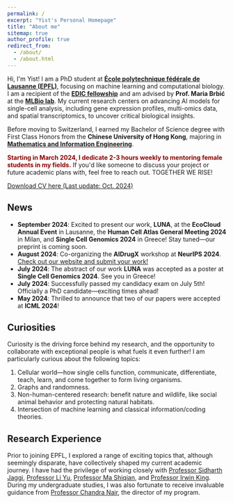 ```yaml
---
permalink: /
excerpt: "Yist's Personal Homepage"
title: "About me"
sitemap: true
author_profile: true
redirect_from: 
  - /about/
  - /about.html
---
```


Hi, I'm Yist! I am a PhD student at [**École polytechnique fédérale de Lausanne (EPFL)**](https://www.epfl.ch/about/), focusing on machine learning and computational biology. I am a recipient of the [**EDIC fellowship**](https://www.epfl.ch/education/phd/edic-computer-and-communication-sciences/edic-for-phd-students/) and am advised by **Prof. Maria Brbić** at the [**MLBio lab**](https://brbiclab.epfl.ch/). My current research centers on advancing AI models for single-cell analysis, including gene expression profiles, multi-omics data, and spatial transcriptomics, to uncover critical biological insights.

Before moving to Switzerland, I earned my Bachelor of Science degree with First Class Honors from the **Chinese University of Hong Kong**, majoring in [**Mathematics and Information Engineering**](https://www.ie.cuhk.edu.hk/programmes/bsc-in-mieg/).

<p>
  <span style="color:darkred; font-weight:bold;">Starting in March 2024, I dedicate 2-3 hours weekly to mentoring female students in my fields.</span> If you'd like someone to discuss your project or future academic plans with, feel free to reach out. TOGETHER WE RISE!
</p>

[Download CV here (Last update: Oct. 2024)](https://YistYU.github.io/files/CV.pdf)

## News

- **September 2024**: Excited to present our work, **LUNA**, at the **EcoCloud Annual Event** in Lausanne, the **Human Cell Atlas General Meeting 2024** in Milan, and **Single Cell Genomics 2024** in Greece! Stay tuned—our preprint is coming soon.
- **August 2024**: Co-organizing the **AIDrugX** workshop at **NeurIPS 2024**. [Check out our website and submit your work!](https://sites.google.com/view/newmodality-aidrug/home)
- **July 2024**: The abstract of our work **LUNA** was accepted as a poster at **Single Cell Genomics 2024**. See you in Greece!
- **July 2024**: Successfully passed my candidacy exam on July 5th! Officially a PhD candidate—exciting times ahead!
- **May 2024**: Thrilled to announce that two of our papers were accepted at **ICML 2024**!



## Curiosities

Curiosity is the driving force behind my research, and the opportunity to collaborate with exceptional people is what fuels it even further! I am particularly curious about the following topics:

1. Cellular world—how single cells function, communicate, differentiate, teach, learn, and come together to form living organisms.
2. Graphs and randomness.
3. Non-human-centered research: benefit nature and wildlife, like social animal behavior and protecting natural habitats.
4. Intersection of machine learning and classical information/coding theories.

## Research Experience

Prior to joining EPFL, I explored a range of exciting topics that, although seemingly disparate, have collectively shaped my current academic journey. I have had the privilege of working closely with [Professor Sidharth Jaggi](https://research-information.bris.ac.uk/en/persons/sidharth-sid-jaggi), [Professor Li Yu](https://liyu95.com/), [Professor Ma Shiqian](https://sqma.rice.edu/), and [Professor Irwin King](https://www.cse.cuhk.edu.hk/irwin.king/home). During my undergraduate studies, I was also fortunate to receive invaluable guidance from [Professor Chandra Nair](http://chandra.ie.cuhk.edu.hk/), the director of my program.
